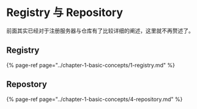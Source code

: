 # Registry 与 Repository

前面其实已经对于注册服务器与仓库有了比较详细的阐述，这里就不再赘述了。

## Registry

{% page-ref page="../chapter-1-basic-concepts/1-registry.md" %}

## Repostory

{% page-ref page="../chapter-1-basic-concepts/4-repository.md" %}



